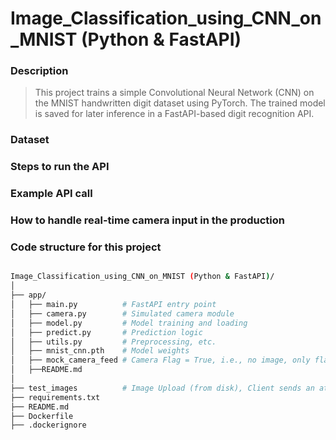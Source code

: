 # Image_Classification_using_CNN_on_MNIST (Python & FastAPI)

### Description

> This project trains a simple Convolutional Neural Network (CNN) on the MNIST handwritten digit dataset using PyTorch. The trained model is saved for later inference in a FastAPI-based digit recognition API.

### Dataset
### Steps to run the API
### Example API call
### How to handle real-time camera input in the production

### Code structure for this project
```bash

Image_Classification_using_CNN_on_MNIST (Python & FastAPI)/
│
├── app/
│   ├── main.py          # FastAPI entry point
│   ├── camera.py        # Simulated camera module
│   ├── model.py         # Model training and loading
│   ├── predict.py       # Prediction logic
│   ├── utils.py         # Preprocessing, etc.
│   ├── mnist_cnn.pth    # Model weights
│   ├── mock_camera_feed # Camera Flag = True, i.e., no image, only flag
│   ├──README.md        
│
├── test_images          # Image Upload (from disk), Client sends an attached image file i.e., Camera Flag = False
├── requirements.txt
├── README.md
├── Dockerfile
├── .dockerignore

```
